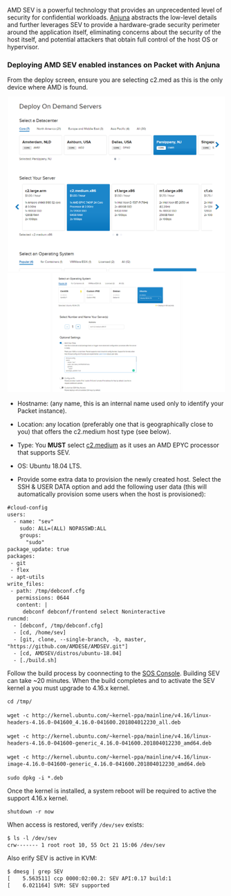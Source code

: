<!-- <meta>
{
    "title": "AMD Sev with Anjuna",
    "description": "AMD SEV is a unprecedented level of security for confidential workloads. Learn how to deploy it on Packet.",
    "tag": ["AMD", "SEV"],
    "seo-title": "Deploy AMD SEV on Bare Metal- Packet Technical Guides",
    "seo-description": "Deploying AMD SEV with Anjuna",
    "og-title": "AMD Sev with Anjuna",
    "og-description": "Deploying AMD SEV with Anjuna"
}
</meta> -->

AMD SEV is a powerful technology that provides an unprecedented level of security for confidential workloads. [Anjuna](https://www.anjuna.io) abstracts the low-level details and further leverages SEV to provide a hardware-grade security perimeter around the application itself, eliminating concerns about the security of the host itself, and potential attackers that obtain full control of the host OS or hypervisor.


### Deploying AMD SEV enabled instances on Packet with Anjuna

From the deploy screen, ensure you are selecting c2.med as this is the only device where AMD is found.

![deploy-amd-1](/images/amd-sev/amd-sev-anjuna-portal-new-1.png)
![deploy-amd-2](/images/amd-sev/amd-sev-anjuna-portal-new-2.png)

* Hostname: (any name, this is an internal name used only to identify your Packet instance).

* Location: any location (preferably one that is geographically close to you) that offers the c2.medium host type (see below).

* Type: You **MUST** select [c2.medium](https://www.packet.com/cloud/servers/c2-medium-epyc/) as it uses an AMD EPYC processor that supports SEV.

* OS: Ubuntu 18.04 LTS.

* Provide some extra data to provision the newly created host. Select the SSH & USER DATA option and add the following user data (this will automatically provision some users when the host is provisioned):

```
#cloud-config
users:
  - name: "sev"
    sudo: ALL=(ALL) NOPASSWD:ALL
    groups:
      "sudo"
package_update: true
packages:
 - git
 - flex
 - apt-utils
write_files:
 - path: /tmp/debconf.cfg
   permissions: 0644
   content: |
     debconf debconf/frontend select Noninteractive
runcmd:
  - [debconf, /tmp/debconf.cfg]
  - [cd, /home/sev]
  - [git, clone, --single-branch, -b, master, "https://github.com/AMDESE/AMDSEV.git"]
  - [cd, AMDSEV/distros/ubuntu-18.04]
  - [./build.sh]
  ```
Follow the build process by coonnecting to the [SOS Console](https://www.packet.com/developers/docs/servers/key-features/sos-serial-over-ssh/). Building SEV can take ~20 minutes. When the build completes and to activate the SEV kernel a you must upgrade to 4.16.x kernel.

````
cd /tmp/

wget -c http://kernel.ubuntu.com/~kernel-ppa/mainline/v4.16/linux-headers-4.16.0-041600_4.16.0-041600.201804012230_all.deb

wget -c http://kernel.ubuntu.com/~kernel-ppa/mainline/v4.16/linux-headers-4.16.0-041600-generic_4.16.0-041600.201804012230_amd64.deb

wget -c http://kernel.ubuntu.com/~kernel-ppa/mainline/v4.16/linux-image-4.16.0-041600-generic_4.16.0-041600.201804012230_amd64.deb

sudo dpkg -i *.deb
````

Once the kernel is installed, a system reboot will be required to active the support 4.16.x kernel. 

````
shutdown -r now
````

When access is restored, verify `/dev/sev` exists:

````
$ ls -l /dev/sev
crw------- 1 root root 10, 55 Oct 21 15:06 /dev/sev
````

Also erify SEV is active in KVM:
````
$ dmesg | grep SEV
[    5.563511] ccp 0000:02:00.2: SEV API:0.17 build:1
[    6.021164] SVM: SEV supported
````
